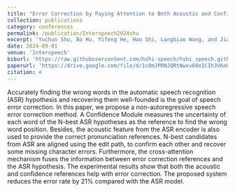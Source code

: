```yaml
---
title: "Error Correction by Paying Attention to Both Acoustic and Confidence References for Automatic Speech Recognition"
collection: publications
category: conferences
permalink: /publication/Interspeech2024shu
excerpt: 'Yuchun Shu, Bo Hu, Yifeng He, Hao Shi, Longbiao Wang, and Jianwu Dang'
date: 2024-09-01
venue: 'Interspeech'
biburl: 'https://raw.githubusercontent.com/hshi-speech/hshi_speech.github.io/master/files/bib/interspeech-2024-shu.txt'
paperurl: 'https://drive.google.com/file/d/1c8mJPRNJQRtNwxv60eICIh3V6nUBh4_E/view?usp=drive_link'
citation: #
---
```


Accurately finding the wrong words in the automatic speech recognition (ASR) hypothesis and recovering them well-founded is the goal of speech error correction. In this paper, we propose a non-autoregressive speech error correction method. A Confidence Module measures the uncertainty of each word of the N-best ASR hypotheses as the reference to find the wrong word position. Besides, the acoustic feature from the ASR encoder is also used to provide the correct pronunciation references. N-best candidates from ASR are aligned using the edit path, to confirm each other and recover some missing character errors. Furthermore, the cross-attention mechanism fuses the information between error correction references and the ASR hypothesis. The experimental results show that both the acoustic and confidence references help with error correction. The proposed system reduces the error rate by 21% compared with the ASR model.
